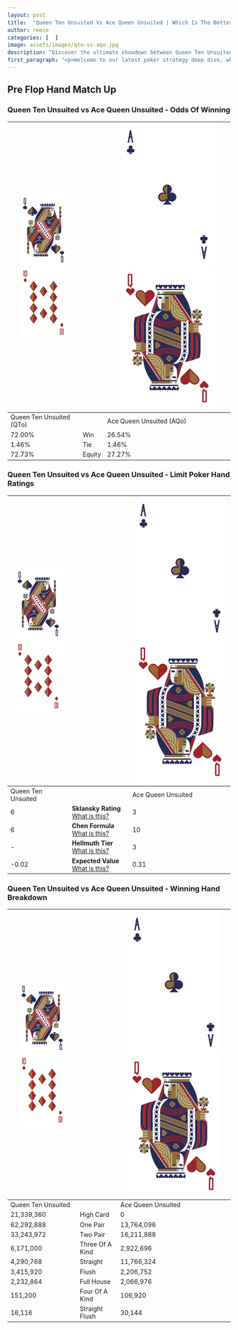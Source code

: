 ```yaml
---
layout: post
title:  "Queen Ten Unsuited Vs Ace Queen Unsuited | Which Is The Better Hand In Poker? A Complete Guide"
author: reece
categories: [  ]
image: assets/images/qto-vs-aqo.jpg
description: "Discover the ultimate showdown between Queen Ten Unsuited and Ace Queen Unsuited in poker! Uncover the odds, strategies, and scenarios where one hand triumphs over the other. Get ready to up your poker game with this thrilling analysis."
first_paragraph: "<p>Welcome to our latest poker strategy deep dive, where we're pitting two distinct hands against each other in a high-stakes showdown: Queen Ten Unsuited vs Ace Queen Unsuited.</p><p>In the dynamic world of poker, every decision counts, and knowing which hand holds the upper hand is key to your success at the table.</p><p>In this article, we'll dissect these two hands, explore the scenarios where one dominates the other, and equip you with the knowledge to make strategic choices that can tip the odds in your favor.</p><p>Get ready to unravel the intriguing dynamics of these poker hands and elevate your game to new heights.</p>"
---
```




[comment]: # (sp0)

## Pre Flop Hand Match Up

<div class="table hand-ratings" markdown="1"> 



### Queen Ten Unsuited vs Ace Queen Unsuited - Odds Of Winning


    
| ![image info](assets/images/hand1/Q.png) ![image info](assets/images/hand1/To.png) |  | ![image info](assets/images/hand2/A.png) ![image info](assets/images/hand2/Qo.png) |
| -------- | -------- | -------- |
| Queen Ten Unsuited (QTo) |  | Ace Queen Unsuited (AQo) |
| 72.00% | Win | 26.54% |
| 1.46% | Tie | 1.46% |
| 72.73% | Equity | 27.27% |




[comment]: # (sp1)



### Queen Ten Unsuited vs Ace Queen Unsuited - Limit Poker Hand Ratings


    
| ![image info](assets/images/hand1/Q.png) ![image info](assets/images/hand1/To.png) |  | ![image info](assets/images/hand2/A.png) ![image info](assets/images/hand2/Qo.png) |
| -------- | -------- | -------- |
| Queen Ten Unsuited |  | Ace Queen Unsuited |
| 6 | **Sklansky Rating** [What is this?](/sklansky-rating-explained) | 3 |
| 6 | **Chen Formula** [What is this?](/chen-formula-explained) | 10 |
| - | **Hellmuth Tier** [What is this?](/Hellmuth-tier-explained) | 3 |
| -0.02 | **Expected Value** [What is this?](/expected-value-explained) | 0.31 |




[comment]: # (sp2)



### Queen Ten Unsuited vs Ace Queen Unsuited - Winning Hand Breakdown


    
| ![image info](assets/images/hand1/Q.png) ![image info](assets/images/hand1/To.png) |  | ![image info](assets/images/hand2/A.png) ![image info](assets/images/hand2/Qo.png) |
| -------- | -------- | -------- |
| Queen Ten Unsuited |  | Ace Queen Unsuited |
| 21,339,360 | High Card | 0 |
| 62,292,888 | One Pair | 13,764,096 |
| 33,243,972 | Two Pair | 16,211,988 |
| 6,171,000 | Three Of A Kind | 2,922,696 |
| 4,290,768 | Straight | 11,766,324 |
| 3,415,920 | Flush | 2,206,752 |
| 2,232,864 | Full House | 2,066,976 |
| 151,200 | Four Of A Kind | 106,920 |
| 16,116 | Straight Flush | 30,144 |




[comment]: # (sp3)



</div>

[comment]: # (sp4)



[comment]: # (sp5)

